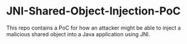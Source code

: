 # JNI-Shared-Object-Injection-PoC
This repo contains a PoC for how an attacker might be able to inject a malicious shared object into a Java application using JNI.
